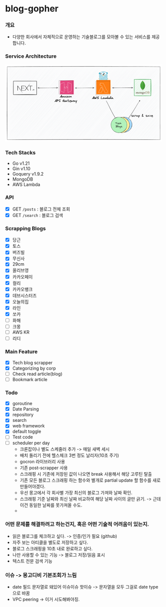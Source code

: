# blog-gopher

### 개요
- 다양한 회사에서 자체적으로 운영하는 기술블로그를 모아볼 수 있는 서비스를 제공합니다.

### Service Architecture
![img.png](img.png)

### Tech Stacks
- Go v1.21
- Gin v1.10
- Goquery v1.9.2
- MongoDB
- AWS Lambda

### API
- [X] GET `/posts` : 블로그 전체 조회
- [X] GET `/search` : 블로그 검색

### Scrapping Blogs
- [X] 당근
- [X] 토스
- [X] 버즈빌
- [X] 무신사
- [X] 29cm
- [X] 올리브영
- [X] 카카오페이
- [X] 컬리
- [X] 카카오뱅크
- [X] 데브시스터즈
- [X] 오늘의집
- [X] 라인
- [X] 쏘카
- [ ] 화해
- [ ] 크몽
- [ ] AWS KR
- [ ] 리디

### Main Feature
- [X] Tech blog scrapper
- [X] Categorizing by corp
- [ ] Check read article(blog)
- [ ] Bookmark article

### Todo 
- [X] goroutine
- [X] Date Parsing
- [X] repository
- [X] search
- [X] web framework
- [X] default toggle
- [ ] Test code
- [ ] scheduler per day
  - 크론잡이나 별도 스케줄러 추가 -> 매일 새벽 세시
  - 배치 돌리기 전에 헬스체크 3번 정도 날리자(10초 주기)
  - gocron 라이브러리 사용
  - 기존 post-scrapper 사용
  - 스크래핑 시 기존에 저장된 값이 나오면 break 사용해서 해당 고루틴 탈출
  - 기존 모든 블로그 스크래핑 하는 함수와 별개로 partial update 할 함수를 새로 만들어야겠다.
  - 우선 몽고에서 각 회사별 가장 최신의 블로그 가져와 날짜 확인. 
  - 스크래핑 기준 날짜와 최신 날짜 비교하여 해당 날짜 사이의 글만 긁기. -> 근데 이건 동일한 날짜를 못가져올 수도.
  - 

### 어떤 문제를 해결하려고 하는건지, 혹은 어떤 기술적 어려움이 있는지.
- 읽은 블로그를 체크하고 싶다. -> 인증/인가 필요 (github)
- 자주 보는 아티클을 별도로 저장하고 싶다.
- 블로그 스크래핑을 10초 내로 완료하고 싶다.
- 나만 사용할 수 있는 기능 -> 블로그 저장/읽음 표시
- 텍스트 전문 검색 기능

### 이슈 -> 몽고디비 기본조회가 느림
- date 필드 문자열로 돼있어 이슈이슈 핫이슈 -> 문자열을 모두 그걸로 date type 으로 바꿈
- VPC peering -> 이거 시도해봐야징.
